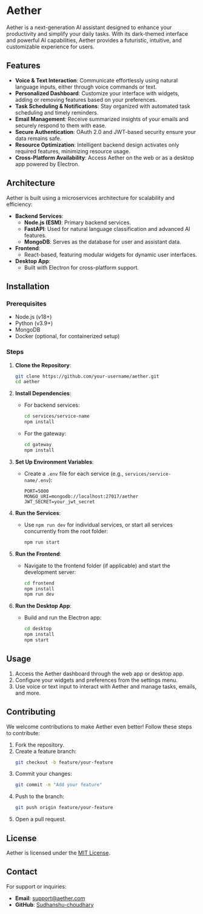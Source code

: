 # Aether

Aether is a next-generation AI assistant designed to enhance your productivity and simplify your daily tasks. With its dark-themed interface and powerful AI capabilities, Aether provides a futuristic, intuitive, and customizable experience for users.

## Features

- **Voice & Text Interaction**: Communicate effortlessly using natural language inputs, either through voice commands or text.
- **Personalized Dashboard**: Customize your interface with widgets, adding or removing features based on your preferences.
- **Task Scheduling & Notifications**: Stay organized with automated task scheduling and timely reminders.
- **Email Management**: Receive summarized insights of your emails and securely respond to them with ease.
- **Secure Authentication**: OAuth 2.0 and JWT-based security ensure your data remains safe.
- **Resource Optimization**: Intelligent backend design activates only required features, minimizing resource usage.
- **Cross-Platform Availability**: Access Aether on the web or as a desktop app powered by Electron.

## Architecture

Aether is built using a microservices architecture for scalability and efficiency:

- **Backend Services**:
  - **Node.js (ESM)**: Primary backend services.
  - **FastAPI**: Used for natural language classification and advanced AI features.
  - **MongoDB**: Serves as the database for user and assistant data.
- **Frontend**:
  - React-based, featuring modular widgets for dynamic user interfaces.
- **Desktop App**:
  - Built with Electron for cross-platform support.

## Installation

### Prerequisites
- Node.js (v18+)
- Python (v3.9+)
- MongoDB
- Docker (optional, for containerized setup)

### Steps
1. **Clone the Repository**:
   ```bash
   git clone https://github.com/your-username/aether.git
   cd aether
   ```

2. **Install Dependencies**:
   - For backend services:
     ```bash
     cd services/service-name
     npm install
     ```
   - For the gateway:
     ```bash
     cd gateway
     npm install
     ```

3. **Set Up Environment Variables**:
   - Create a `.env` file for each service (e.g., `services/service-name/.env`):
     ```env
     PORT=5000
     MONGO_URI=mongodb://localhost:27017/aether
     JWT_SECRET=your_jwt_secret
     ```

4. **Run the Services**:
   - Use `npm run dev` for individual services, or start all services concurrently from the root folder:
     ```bash
     npm run start
     ```

5. **Run the Frontend**:
   - Navigate to the frontend folder (if applicable) and start the development server:
     ```bash
     cd frontend
     npm install
     npm run dev
     ```

6. **Run the Desktop App**:
   - Build and run the Electron app:
     ```bash
     cd desktop
     npm install
     npm start
     ```

## Usage

1. Access the Aether dashboard through the web app or desktop app.
2. Configure your widgets and preferences from the settings menu.
3. Use voice or text input to interact with Aether and manage tasks, emails, and more.

## Contributing

We welcome contributions to make Aether even better! Follow these steps to contribute:

1. Fork the repository.
2. Create a feature branch:
   ```bash
   git checkout -b feature/your-feature
   ```
3. Commit your changes:
   ```bash
   git commit -m "Add your feature"
   ```
4. Push to the branch:
   ```bash
   git push origin feature/your-feature
   ```
5. Open a pull request.

## License

Aether is licensed under the [MIT License](LICENSE).

## Contact

For support or inquiries:
- **Email**: support@aether.com
- **GitHub**: [Sudhanshu-choudhary](https://github.com/Sudhanshu-choudhary/aether)